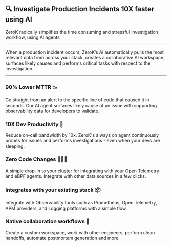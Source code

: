 ## 🔍 Investigate Production Incidents 10X faster using AI 
ZeroK radically simplifies the time consuming and stressful investigation workflow, using AI agents


---

When a production incident occurs, ZeroK’s AI automatically pulls the most relevant data from across your stack, creates a collaborative AI workspace, surfaces likely causes and performs critical tasks with respect to the investigation.

---

### 90% Lower MTTR 📉
Go straight from an alert to the specific line of code that caused it in seconds. Our AI agent surfaces likely cause of an issue with supporting observability data for developers to validate.

### 10X Dev Productivity 🔺
Reduce on-call bandwidth by 10x. ZeroK's always on agent continuously probes for issues and performs investigations - even when your devs are sleeping. 

### Zero Code Changes 👨🏼‍💻
A simple drop-in to your cluster for integrating with your Open Telemetry and eBPF agents. Integrate with other data sources in a few clicks.

### Integrates with your existing stack 📦
Integrate with Observability tools such as Prometheus, Open Telemetry, APM providers, and Logging platforms with a simple flow.

### Native collaboration workflows 🤝
Create a custom workspace, work with other engineers, perform clean handoffs, automate postmortem generation and more.



<!--

**Here are some ideas to get you started:**

🙋‍♀️ A short introduction - what is your organization all about?
🌈 Contribution guidelines - how can the community get involved?
👩‍💻 Useful resources - where can the community find your docs? Is there anything else the community should know?
🍿 Fun facts - what does your team eat for breakfast?
🧙 Remember, you can do mighty things with the power of [Markdown](https://docs.github.com/github/writing-on-github/getting-started-with-writing-and-formatting-on-github/basic-writing-and-formatting-syntax)
-->
